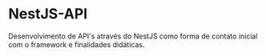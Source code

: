 # NestJS-API
Desenvolvimento de API's através do NestJS como forma de contato inicial com o framework e finalidades didáticas.
